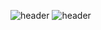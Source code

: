 ![header](https://capsule-render.vercel.app/api?type=waving&color=#20BEAD&height=300&section=header&text=capsule%20render&fontSize=90)
![header](https://capsule-render.vercel.app/api?text=Hello%World!)
<!--
**Woogy-Space/Woogy-Space** is a ✨ _special_ ✨ repository because its `README.md` (this file) appears on your GitHub profile.

Here are some ideas to get you started:

- 🔭 I’m currently working on ...
- 🌱 I’m currently learning ...
- 👯 I’m looking to collaborate on ...
- 🤔 I’m looking for help with ...
- 💬 Ask me about ...
- 📫 How to reach me: ...
- 😄 Pronouns: ...
- ⚡ Fun fact: ...
-->
